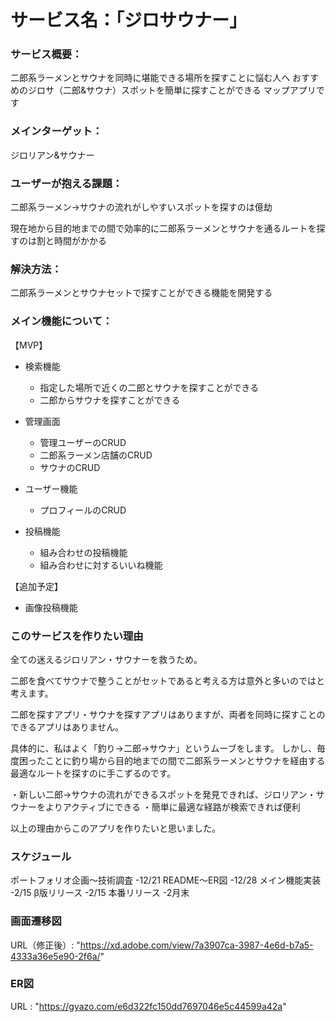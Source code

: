 # サービス名：「ジロサウナー」

### サービス概要：

二郎系ラーメンとサウナを同時に堪能できる場所を探すことに悩む人へ
おすすめのジロサ（二郎&サウナ）スポットを簡単に探すことができる
マップアプリです

### メインターゲット：

ジロリアン&サウナー

### ユーザーが抱える課題：

二郎系ラーメン→サウナの流れがしやすいスポットを探すのは億劫

現在地から目的地までの間で効率的に二郎系ラーメンとサウナを通るルートを探すのは割と時間がかかる

### 解決方法：

二郎系ラーメンとサウナセットで探すことができる機能を開発する

### メイン機能について：
【MVP】

- 検索機能
  - 指定した場所で近くの二郎とサウナを探すことができる
  - 二郎からサウナを探すことができる

- 管理画面
  - 管理ユーザーのCRUD
  - 二郎系ラーメン店舗のCRUD
  - サウナのCRUD

- ユーザー機能
  - プロフィールのCRUD

- 投稿機能
  - 組み合わせの投稿機能
  - 組み合わせに対するいいね機能

【追加予定】
- 画像投稿機能


### このサービスを作りたい理由

全ての迷えるジロリアン・サウナーを救うため。

二郎を食べてサウナで整うことがセットであると考える方は意外と多いのではと考えます。

二郎を探すアプリ・サウナを探すアプリはありますが、両者を同時に探すことのできるアプリはありません。

具体的に、私はよく「釣り→二郎→サウナ」というムーブをします。
しかし、毎度困ったことに釣り場から目的地までの間で二郎系ラーメンとサウナを経由する最適なルートを探すのに手こずるのです。

・新しい二郎→サウナの流れができるスポットを発見できれば、ジロリアン・サウナーをよりアクティブにできる
・簡単に最適な経路が検索できれば便利

以上の理由からこのアプリを作りたいと思いました。

### スケジュール
ポートフォリオ企画〜技術調査 -12/21
README〜ER図 -12/28
メイン機能実装 -2/15
β版リリース -2/15
本番リリース -2月末

### 画面遷移図
URL（修正後）: "https://xd.adobe.com/view/7a3907ca-3987-4e6d-b7a5-4333a36e5e90-2f6a/"

### ER図
URL : "https://gyazo.com/e6d322fc150dd7697046e5c44599a42a"
